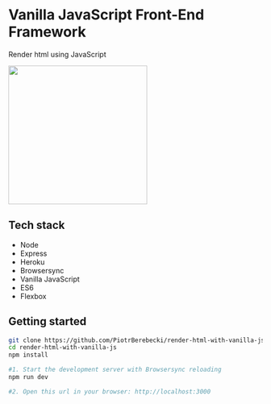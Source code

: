 # Vanilla JavaScript Front-End Framework

Render html using JavaScript

<img src="./src/graphics/screencast.gif" width="275px" height="auto">

## Tech stack
* Node
* Express
* Heroku
* Browsersync
* Vanilla JavaScript
* ES6
* Flexbox

## Getting started

```sh
git clone https://github.com/PiotrBerebecki/render-html-with-vanilla-js.git
cd render-html-with-vanilla-js
npm install

#1. Start the development server with Browsersync reloading
npm run dev

#2. Open this url in your browser: http://localhost:3000
```
